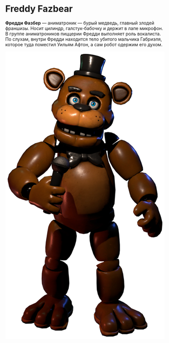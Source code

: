 # Freddy Fazbear

**Фредди Фазбер** — аниматроник — бурый медведь, главный злодей франшизы. Носит цилиндр, галстук-бабочку и держит в лапе микрофон. В группе аниматроников пиццерии Фредди выполняет роль вокалиста. По слухам, внутри Фредди находится тело убитого мальчика Габриэля, которое туда поместил Уильям Афтон, а сам робот одержим его духом.

![Alt text](3F3F3F_3F3F3F.webp)
